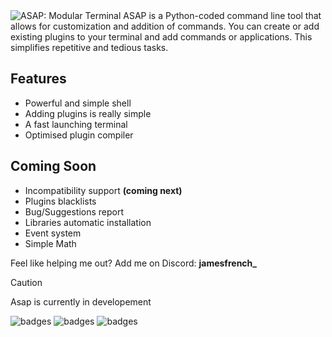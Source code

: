 <!-- <h1 align="center"><code>ASAP</code></h1> -->
<img src="https://jamesfrench.fr/asap/banner.png" alt="ASAP: Modular Terminal">
ASAP is a Python-coded command line tool that allows for customization and addition of commands. 
You can create or add existing plugins to your terminal and add commands or applications. This simplifies repetitive and tedious tasks.

## Features
- Powerful and simple shell
- Adding plugins is really simple
- A fast launching terminal
- Optimised plugin compiler

## Coming Soon
- Incompatibility support **(coming next)**
- Plugins blacklists
- Bug/Suggestions report
- Libraries automatic installation
- Event system
- Simple Math 


Feel like helping me out? Add me on Discord: **jamesfrench_**

> [!CAUTION]
> Asap is currently in developement

![badges](http://ForTheBadge.com/images/badges/built-with-love.svg) ![badges](http://ForTheBadge.com/images/badges/made-with-python.svg) ![badges](https://img.shields.io/badge/Visual_Studio_Code-0078D4?style=for-the-badge&logo=visual%20studio%20code&logoColor=white)
